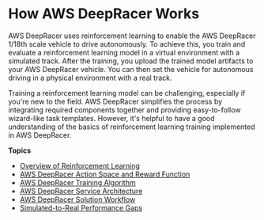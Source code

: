 # How AWS DeepRacer Works<a name="deepracer-how-it-works"></a>

 AWS DeepRacer uses reinforcement learning to enable the AWS DeepRacer 1/18th scale vehicle to drive autonomously\. To achieve this, you train and evaluate a reinforcement learning model in a virtual environment with a simulated track\. After the training, you upload the trained model artifacts to your AWS DeepRacer vehicle\. You can then set the vehicle for autonomous driving in a physical environment with a real track\.

Training a reinforcement learning model can be challenging, especially if you're new to the field\. AWS DeepRacer simplifies the process by integrating required components together and providing easy\-to\-follow wizard\-like task templates\. However, it's helpful to have a good understanding of the basics of reinforcement learning training implemented in AWS DeepRacer\.

**Topics**
+ [Overview of Reinforcement Learning](deepracer-how-it-works-overview-reinforcement-learning.md)
+ [AWS DeepRacer Action Space and Reward Function](deepracer-how-it-works-action-space.md)
+ [AWS DeepRacer Training Algorithm](deepracer-how-it-works-reinforcement-learning-algorithm.md)
+ [AWS DeepRacer Service Architecture](deepracer-how-it-works-service-architecture.md)
+ [AWS DeepRacer Solution Workflow](deepracer-how-it-works-solution-workflow.md)
+ [Simulated\-to\-Real Performance Gaps](deepracer-how-it-works-virtual-to-physical.md)